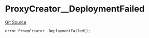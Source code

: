 # ProxyCreator__DeploymentFailed
[Git Source](https://github.com/ContractLabs/foundry-bountykinds-contract/blob/67e6855d3beabdf242cc0b51d9e53b087a5235b9/src/oz-custom/libraries/ProxyCreator.sol)


```solidity
error ProxyCreator__DeploymentFailed();
```


